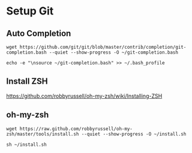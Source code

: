 # Setup Git

## Auto Completion

```
wget https://github.com/git/git/blob/master/contrib/completion/git-completion.bash --quiet --show-progress -O ~/git-completion.bash

echo -e "\nsource ~/git-completion.bash" >> ~/.bash_profile
```

## Install ZSH
https://github.com/robbyrussell/oh-my-zsh/wiki/Installing-ZSH

## oh-my-zsh
```
wget https://raw.github.com/robbyrussell/oh-my-zsh/master/tools/install.sh --quiet --show-progress -O ~/install.sh

sh ~/install.sh
```




